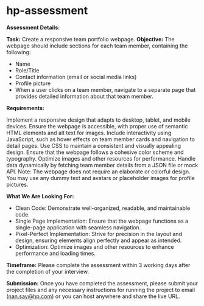 # hp-assessment

**Assessment Details:**

**Task:** Create a responsive team portfolio webpage.
**Objective:** The webpage should include sections for each team member, containing the following:
- Name
- Role/Title
- Contact information (email or social media links)
- Profile picture
- When a user clicks on a team member, navigate to a separate page that provides detailed information about that team member.

**Requirements:**

Implement a responsive design that adapts to desktop, tablet, and mobile devices.
Ensure the webpage is accessible, with proper use of semantic HTML elements and alt text for images.
Include interactivity using JavaScript, such as hover effects on team member cards and navigation to detail pages.
Use CSS to maintain a consistent and visually appealing design. Ensure that the webpage follows a cohesive color scheme and typography.
Optimize images and other resources for performance.
Handle data dynamically by fetching team member details from a JSON file or mock API.
Note: The webpage does not require an elaborate or colorful design. You may use any dummy text and avatars or placeholder images for profile pictures.
 
**What We Are Looking For:**

- Clean Code: Demonstrate well-organized, readable, and maintainable code.
- Single Page Implementation: Ensure that the webpage functions as a single-page application with seamless navigation.
- Pixel-Perfect Implementation: Strive for precision in the layout and design, ensuring elements align perfectly and appear as intended.
- Optimization: Optimize images and other resources to enhance performance and loading times.
 
**Timeframe:** Please complete the assessment within 3 working days after the completion of your interview.

**Submission:**
Once you have completed the assessment, please submit your project files and any necessary instructions for running the project to email (nan.say@hp.com) or you can host anywhere and share the live URL.
